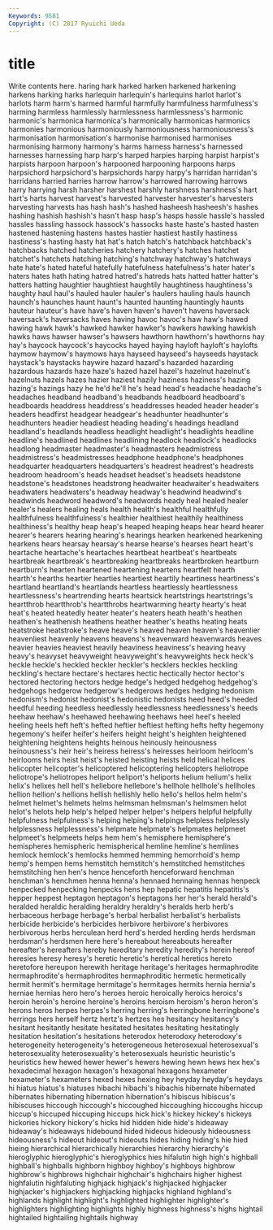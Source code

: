 ```yaml
---
Keywords: 9581 
Copyright: (C) 2017 Ryuichi Ueda
---
```


# title

Write contents here.
haring hark harked harken harkened harkening harkens harking harks harlequin
harlequin's harlequins harlot harlot's harlots harm harm's harmed harmful harmfully
harmfulness harmfulness's harming harmless harmlessly harmlessness harmlessness's harmonic harmonic's harmonica
harmonica's harmonically harmonicas harmonics harmonies harmonious harmoniously harmoniousness harmoniousness's harmonisation
harmonisation's harmonise harmonised harmonises harmonising harmony harmony's harms harness harness's
harnessed harnesses harnessing harp harp's harped harpies harping harpist harpist's
harpists harpoon harpoon's harpooned harpooning harpoons harps harpsichord harpsichord's harpsichords
harpy harpy's harridan harridan's harridans harried harries harrow harrow's harrowed
harrowing harrows harry harrying harsh harsher harshest harshly harshness harshness's
hart hart's harts harvest harvest's harvested harvester harvester's harvesters harvesting
harvests has hash hash's hashed hasheesh hasheesh's hashes hashing hashish
hashish's hasn't hasp hasp's hasps hassle hassle's hassled hassles hassling
hassock hassock's hassocks haste haste's hasted hasten hastened hastening hastens
hastes hastier hastiest hastily hastiness hastiness's hasting hasty hat hat's
hatch hatch's hatchback hatchback's hatchbacks hatched hatcheries hatchery hatchery's hatches
hatchet hatchet's hatchets hatching hatching's hatchway hatchway's hatchways hate hate's
hated hateful hatefully hatefulness hatefulness's hater hater's haters hates hath
hating hatred hatred's hatreds hats hatted hatter hatter's hatters hatting
haughtier haughtiest haughtily haughtiness haughtiness's haughty haul haul's hauled hauler
hauler's haulers hauling hauls haunch haunch's haunches haunt haunt's haunted
haunting hauntingly haunts hauteur hauteur's have have's haven haven's haven't
havens haversack haversack's haversacks haves having havoc havoc's haw haw's
hawed hawing hawk hawk's hawked hawker hawker's hawkers hawking hawkish
hawks haws hawser hawser's hawsers hawthorn hawthorn's hawthorns hay hay's
haycock haycock's haycocks hayed haying hayloft hayloft's haylofts haymow haymow's
haymows hays hayseed hayseed's hayseeds haystack haystack's haystacks haywire hazard
hazard's hazarded hazarding hazardous hazards haze haze's hazed hazel hazel's
hazelnut hazelnut's hazelnuts hazels hazes hazier haziest hazily haziness haziness's
hazing hazing's hazings hazy he he'd he'll he's head head's
headache headache's headaches headband headband's headbands headboard headboard's headboards headdress
headdress's headdresses headed header header's headers headfirst headgear headgear's headhunter
headhunter's headhunters headier headiest heading heading's headings headland headland's headlands
headless headlight headlight's headlights headline headline's headlined headlines headlining headlock
headlock's headlocks headlong headmaster headmaster's headmasters headmistress headmistress's headmistresses headphone
headphone's headphones headquarter headquarters headquarters's headrest headrest's headrests headroom headroom's
heads headset headset's headsets headstone headstone's headstones headstrong headwaiter headwaiter's
headwaiters headwaters headwaters's headway headway's headwind headwind's headwinds headword headword's
headwords heady heal healed healer healer's healers healing heals health
health's healthful healthfully healthfulness healthfulness's healthier healthiest healthily healthiness healthiness's
healthy heap heap's heaped heaping heaps hear heard hearer hearer's
hearers hearing hearing's hearings hearken hearkened hearkening hearkens hears hearsay
hearsay's hearse hearse's hearses heart heart's heartache heartache's heartaches heartbeat
heartbeat's heartbeats heartbreak heartbreak's heartbreaking heartbreaks heartbroken heartburn heartburn's hearten
heartened heartening heartens heartfelt hearth hearth's hearths heartier hearties heartiest
heartily heartiness heartiness's heartland heartland's heartlands heartless heartlessly heartlessness heartlessness's
heartrending hearts heartsick heartstrings heartstrings's heartthrob heartthrob's heartthrobs heartwarming hearty
hearty's heat heat's heated heatedly heater heater's heaters heath heath's
heathen heathen's heathenish heathens heather heather's heaths heating heats heatstroke
heatstroke's heave heave's heaved heaven heaven's heavenlier heavenliest heavenly heavens
heavens's heavenward heavenwards heaves heavier heavies heaviest heavily heaviness heaviness's
heaving heavy heavy's heavyset heavyweight heavyweight's heavyweights heck heck's heckle
heckle's heckled heckler heckler's hecklers heckles heckling heckling's hectare hectare's
hectares hectic hectically hector hector's hectored hectoring hectors hedge hedge's
hedged hedgehog hedgehog's hedgehogs hedgerow hedgerow's hedgerows hedges hedging hedonism
hedonism's hedonist hedonist's hedonistic hedonists heed heed's heeded heedful heeding
heedless heedlessly heedlessness heedlessness's heeds heehaw heehaw's heehawed heehawing heehaws
heel heel's heeled heeling heels heft heft's hefted heftier heftiest
hefting hefts hefty hegemony hegemony's heifer heifer's heifers height height's
heighten heightened heightening heightens heights heinous heinously heinousness heinousness's heir
heir's heiress heiress's heiresses heirloom heirloom's heirlooms heirs heist heist's
heisted heisting heists held helical helices helicopter helicopter's helicoptered helicoptering
helicopters heliotrope heliotrope's heliotropes heliport heliport's heliports helium helium's helix
helix's helixes hell hell's hellebore hellebore's hellhole hellhole's hellholes hellion
hellion's hellions hellish hellishly hello hello's hellos helm helm's helmet
helmet's helmets helms helmsman helmsman's helmsmen helot helot's helots help
help's helped helper helper's helpers helpful helpfully helpfulness helpfulness's helping
helping's helpings helpless helplessly helplessness helplessness's helpmate helpmate's helpmates helpmeet
helpmeet's helpmeets helps hem hem's hemisphere hemisphere's hemispheres hemispheric hemispherical
hemline hemline's hemlines hemlock hemlock's hemlocks hemmed hemming hemorrhoid's hemp
hemp's hempen hems hemstitch hemstitch's hemstitched hemstitches hemstitching hen hen's
hence henceforth henceforward henchman henchman's henchmen henna henna's hennaed hennaing
hennas henpeck henpecked henpecking henpecks hens hep hepatic hepatitis hepatitis's
hepper heppest heptagon heptagon's heptagons her her's herald herald's heralded
heraldic heralding heraldry heraldry's heralds herb herb's herbaceous herbage herbage's
herbal herbalist herbalist's herbalists herbicide herbicide's herbicides herbivore herbivore's herbivores
herbivorous herbs herculean herd herd's herded herding herds herdsman herdsman's
herdsmen here here's hereabout hereabouts hereafter hereafter's hereafters hereby hereditary
heredity heredity's herein hereof heresies heresy heresy's heretic heretic's heretical
heretics hereto heretofore hereupon herewith heritage heritage's heritages hermaphrodite hermaphrodite's
hermaphrodites hermaphroditic hermetic hermetically hermit hermit's hermitage hermitage's hermitages hermits
hernia hernia's herniae hernias hero hero's heroes heroic heroically heroics
heroics's heroin heroin's heroine heroine's heroins heroism heroism's heron heron's
herons heros herpes herpes's herring herring's herringbone herringbone's herrings hers
herself hertz hertz's hertzes hes hesitancy hesitancy's hesitant hesitantly hesitate
hesitated hesitates hesitating hesitatingly hesitation hesitation's hesitations heterodox heterodoxy heterodoxy's
heterogeneity heterogeneity's heterogeneous heterosexual heterosexual's heterosexuality heterosexuality's heterosexuals heuristic heuristic's
heuristics hew hewed hewer hewer's hewers hewing hewn hews hex
hex's hexadecimal hexagon hexagon's hexagonal hexagons hexameter hexameter's hexameters hexed
hexes hexing hey heyday heyday's heydays hi hiatus hiatus's hiatuses
hibachi hibachi's hibachis hibernate hibernated hibernates hibernating hibernation hibernation's hibiscus
hibiscus's hibiscuses hiccough hiccough's hiccoughed hiccoughing hiccoughs hiccup hiccup's hiccuped
hiccuping hiccups hick hick's hickey hickey's hickeys hickories hickory hickory's
hicks hid hidden hide hide's hideaway hideaway's hideaways hidebound hided
hideous hideously hideousness hideousness's hideout hideout's hideouts hides hiding hiding's
hie hied hieing hierarchical hierarchically hierarchies hierarchy hierarchy's hieroglyphic hieroglyphic's
hieroglyphics hies hifalutin high high's highball highball's highballs highborn highboy
highboy's highboys highbrow highbrow's highbrows highchair highchair's highchairs higher highest
highfalutin highfaluting highjack highjack's highjacked highjacker highjacker's highjackers highjacking highjacks
highland highland's highlands highlight highlight's highlighted highlighter highlighter's highlighters highlighting
highlights highly highness highness's highs hightail hightailed hightailing hightails highway

